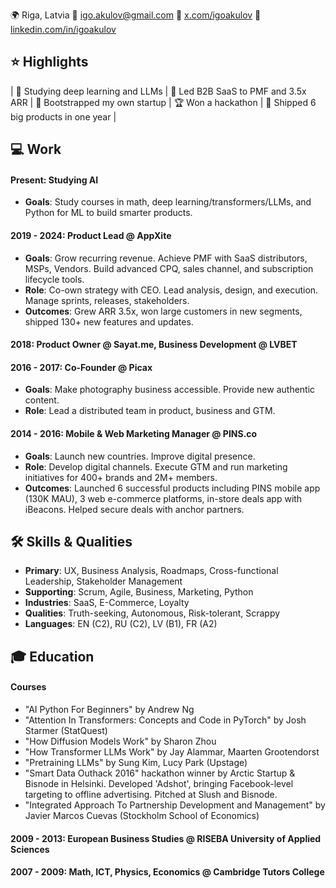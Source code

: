 🌍 Riga, Latvia 📧 igo.akulov@gmail.com 🔗 [x.com/igoakulov](x.com/igoakulov) 🔗 [linkedin.com/in/igoakulov](linkedin.com/in/igoakulov)

## ⭐ Highlights

| 🤖 Studying deep learning and LLMs | 🚀 Led B2B SaaS to PMF and 3.5x ARR | 🐣 Bootstrapped my own startup | 🏆 Won a hackathon | 🚢 Shipped 6 big products in one year |

## 💻 Work

#### Present: Studying AI
* **Goals**: Study courses in math, deep learning/transformers/LLMs, and Python for ML to build smarter products.

#### 2019 - 2024: Product Lead @ AppXite
* **Goals**: Grow recurring revenue. Achieve PMF with SaaS distributors, MSPs, Vendors. Build advanced CPQ, sales channel, and subscription lifecycle tools.
* **Role**: Co-own strategy with CEO. Lead analysis, design, and execution. Manage sprints, releases, stakeholders.
* **Outcomes**: Grew ARR 3.5x, won large customers in new segments, shipped 130+ new features and updates.

#### 2018: Product Owner @ Sayat.me, Business Development @ LVBET

#### 2016 - 2017: Co-Founder @ Picax
* **Goals**: Make photography business accessible. Provide new authentic content.
* **Role**: Lead a distributed team in product, business and GTM.

#### 2014 - 2016: Mobile & Web Marketing Manager @ PINS.co
* **Goals**: Launch new countries. Improve digital presence.
* **Role**: Develop digital channels. Execute GTM and run marketing initiatives for 400+ brands and 2M+ members.
* **Outcomes**: Launched 6 successful products including PINS mobile app (130K MAU), 3 web e-commerce platforms, in-store deals app with iBeacons. Helped secure deals with anchor partners.

## 🛠️ Skills & Qualities
* **Primary**: UX, Business Analysis, Roadmaps, Cross-functional Leadership, Stakeholder Management
* **Supporting**: Scrum, Agile, Business, Marketing, Python
* **Industries**: SaaS, E-Commerce, Loyalty
* **Qualities**: Truth-seeking, Autonomous, Risk-tolerant, Scrappy
* **Languages**: EN (C2), RU (C2), LV (B1), FR (A2)

## 🎓 Education

#### Courses
* "AI Python For Beginners" by Andrew Ng
* "Attention In Transformers: Concepts and Code in PyTorch" by Josh Starmer (StatQuest)
* "How Diffusion Models Work" by Sharon Zhou
* "How Transformer LLMs Work" by Jay Alammar, Maarten Grootendorst
* "Pretraining LLMs" by Sung Kim, Lucy Park (Upstage)
* "Smart Data Outhack 2016" hackathon winner by Arctic Startup & Bisnode in Helsinki. Developed 'Adshot', bringing Facebook-level targeting to offline advertising. Pitched at Slush and Bisnode.
* "Integrated Approach To Partnership Development and Management" by Javier Marcos Cuevas (Stockholm School of Economics)

#### 2009 - 2013: European Business Studies @ RISEBA University of Applied Sciences

#### 2007 - 2009: Math, ICT, Physics, Economics @ Cambridge Tutors College